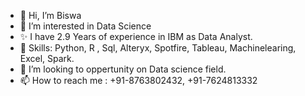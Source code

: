 - 👋 Hi, I’m Biswa
- 👀 I’m interested in Data Science
- ✨ I have 2.9 Years of experience in IBM as Data Analyst.
- 🌱 Skills: Python, R , Sql, Alteryx, Spotfire, Tableau, Machinelearing, Excel, Spark.
- 💞️ I’m looking to oppertunity on Data science field.
- 📫 How to reach me : +91-8763802432, +91-7624813332

<!---
BJD3752/BJD3752 is a ✨ special ✨ repository because its `README.md` (this file) appears on your GitHub profile.
You can click the Preview link to take a look at your changes.
--->
